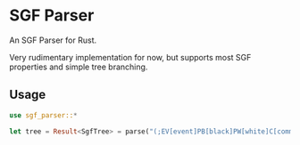 # SGF Parser

An SGF Parser for Rust.

Very rudimentary implementation for now, but supports most SGF properties and simple tree branching.

## Usage

```rust
use sgf_parser::*

let tree = Result<SgfTree> = parse("(;EV[event]PB[black]PW[white]C[comment];B[aa])");
```
